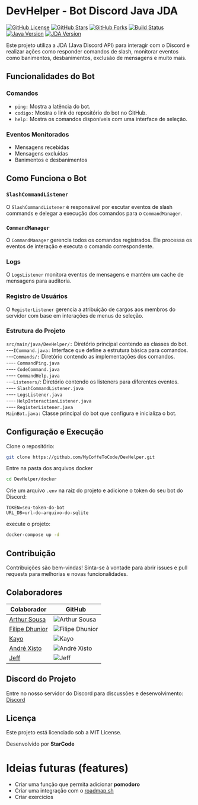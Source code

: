 # DevHelper - Bot Discord Java JDA

[![GitHub License](https://img.shields.io/github/license/MyCoffeToCode/DevHelper)](https://github.com/MyCoffeToCode/DevHelper/blob/main/LICENSE)
[![GitHub Stars](https://img.shields.io/github/stars/MyCoffeToCode/DevHelper?style=social)](https://github.com/MyCoffeToCode/DevHelper)
[![GitHub Forks](https://img.shields.io/github/forks/MyCoffeToCode/DevHelper?style=social)](https://github.com/MyCoffeToCode/DevHelper)
[![Build Status](https://img.shields.io/github/actions/workflow/status/MyCoffeToCode/DevHelper/ci.yml?branch=main)](https://github.com/MyCoffeToCode/DevHelper/actions)
[![Java Version](https://img.shields.io/badge/Java-17-green)](https://www.oracle.com/java/technologies/javase/jdk17-archive-downloads.html)
[![JDA Version](https://img.shields.io/badge/JDA-v5.0-blue)](https://github.com/DV8FromTheWorld/JDA)

Este projeto utiliza a JDA (Java Discord API) para interagir com o Discord e realizar ações como responder comandos de slash, monitorar eventos como banimentos, desbanimentos, exclusão de mensagens e muito mais.

## Funcionalidades do Bot

### Comandos
- `ping:` Mostra a latência do bot.
- `codigo:` Mostra o link do repositório do bot no GitHub.
- `help:` Mostra os comandos disponíveis com uma interface de seleção.

### Eventos Monitorados
- Mensagens recebidas
- Mensagens excluídas
- Banimentos e desbanimentos

## Como Funciona o Bot

### `SlashCommandListener`
O `SlashCommandListener` é responsável por escutar eventos de slash commands e delegar a execução dos comandos para o `CommandManager`.

### `CommandManager`
O `CommandManager` gerencia todos os comandos registrados. Ele processa os eventos de interação e executa o comando correspondente.

### Logs
O `LogsListener` monitora eventos de mensagens e mantém um cache de mensagens para auditoria.

### Registro de Usuários
O `RegisterListener` gerencia a atribuição de cargos aos membros do servidor com base em interações de menus de seleção.

### Estrutura do Projeto
`src/main/java/DevHelper/:` Diretório principal contendo as classes do bot. <br>
---`ICommand.java:` Interface que define a estrutura básica para comandos. <br>
---`Commands/:` Diretório contendo as implementações dos comandos. <br>
---- `CommandPing.java` <br>
---- `CodeCommand.java` <br>
---- `CommandHelp.java` <br>
---`Listeners/`: Diretório contendo os listeners para diferentes eventos. <br>
---- `SlashCommandListener.java` <br>
---- `LogsListener.java` <br>
---- `HelpInteractionListener.java` <br>
---- `RegisterListener.java` <br>
`MainBot.java:` Classe principal do bot que configura e inicializa o bot.

## Configuração e Execução

Clone o repositório:

```bash
git clone https://github.com/MyCoffeToCode/DevHelper.git
```

Entre na pasta dos arquivos docker

```bash
cd DevHelper/docker
```

Crie um arquivo `.env` na raiz do projeto e adicione o token do seu bot do Discord:

```env
TOKEN=seu-token-do-bot
URL_DB=url-do-arquivo-do-sqlite
```

execute o projeto:

```bash
docker-compose up -d
```

## Contribuição

Contribuições são bem-vindas! Sinta-se à vontade para abrir issues e pull requests para melhorias e novas funcionalidades.

## Colaboradores

| Colaborador                               | GitHub                                                                   |
|-------------------------------------------|--------------------------------------------------------------------------|
| [Arthur Sousa](https://github.com/SousaaArthur) | ![Arthur Sousa](https://avatars.githubusercontent.com/u/127199264?v=4)   |
| [Filipe Dhunior](https://github.com/filoroch) | ![Filipe Dhunior](https://avatars.githubusercontent.com/u/162770790?v=4) |
| [Kayo](https://github.com/OyakXD)      | ![Kayo](https://avatars.githubusercontent.com/u/131064997?v=4)        |
| [André Xisto](https://github.com/andre-xizto) | ![André Xisto](https://avatars.githubusercontent.com/u/35929740?v=4)     |
| [Jeff](https://github.com/fergo8)          | ![Jeff](https://avatars.githubusercontent.com/u/30440307?v=4)            |

## Discord do Projeto

Entre no nosso servidor do Discord para discussões e desenvolvimento: [Discord](https://discord.gg/)

## Licença

Este projeto está licenciado sob a MIT License.

Desenvolvido por **StarCode**

# Ideias futuras (features)

- Criar uma função que permita adicionar **pomodoro**
- Criar uma integração com o [roadmap.sh](https://roadmap.sh)
- Criar exercícios
